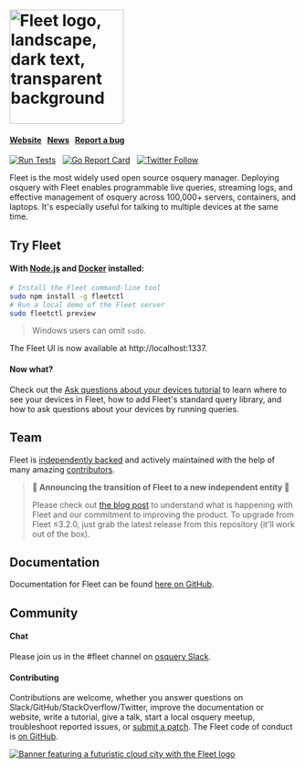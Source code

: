 <h1><img width="200" alt="Fleet logo, landscape, dark text, transparent background" src="https://user-images.githubusercontent.com/618009/103300491-9197e280-49c4-11eb-8677-6b41027be800.png"></h1>

#### [Website](https://fleetdm.com/)  &nbsp;  [News](http://twitter.com/fleetctl) &nbsp; [Report a bug](https://github.com/fleetdm/fleet/issues/new)

[![Run Tests](https://github.com/fleetdm/fleet/actions/workflows/test.yml/badge.svg)](https://github.com/fleetdm/fleet/actions/workflows/test.yml) &nbsp; [![Go Report Card](https://goreportcard.com/badge/github.com/fleetdm/fleet)](https://goreportcard.com/report/github.com/fleetdm/fleet) &nbsp; [![Twitter Follow](https://img.shields.io/twitter/follow/fleetctl.svg?style=social&maxAge=3600)](https://twitter.com/fleetctl)

Fleet is the most widely used open source osquery manager.  Deploying osquery with Fleet enables programmable live queries, streaming logs, and effective management of osquery across 100,000+ servers, containers, and laptops.  It's especially useful for talking to multiple devices at the same time.


## Try Fleet

#### With [Node.js](https://nodejs.org/en/download/) and [Docker](https://docs.docker.com/get-docker/) installed:

```bash
# Install the Fleet command-line tool
sudo npm install -g fleetctl
# Run a local demo of the Fleet server
sudo fleetctl preview
```

> Windows users can omit `sudo`.

The Fleet UI is now available at http://localhost:1337.

#### Now what?

Check out the [Ask questions about your devices tutorial](./docs/1-Using-Fleet/tutorials/Ask-questions-about-your-devices.md) to learn where to see your devices in Fleet, how to add Fleet's standard query library, and how to ask questions about your devices by running queries.

## Team
Fleet is [independently backed](https://linkedin.com/company/fleetdm) and actively maintained with the help of many amazing [contributors](https://github.com/fleetdm/fleet/graphs/contributors).

> **:tada: Announcing the transition of Fleet to a new independent entity :tada:**
> 
> Please check out [the blog post](https://medium.com/fleetdm/a-new-fleet-d4096c7de978) to understand what is happening with Fleet and our commitment to improving the product.  To upgrade from Fleet ≤3.2.0, just grab the latest release from this repository (it'll work out of the box).

## Documentation

Documentation for Fleet can be found [here on GitHub](./docs/README.md).

<!-- TODO: "#### Contributing" as one-liner with link to best jumping off point in docs -->
<!-- TODO: "#### Production deployment" as one-liner with link to best jumping off point in docs -->

## Community

#### Chat

Please join us in the #fleet channel on [osquery Slack](https://osquery.slack.com/join/shared_invite/zt-h29zm0gk-s2DBtGUTW4CFel0f0IjTEw#/).

#### Contributing

Contributions are welcome, whether you answer questions on Slack/GitHub/StackOverflow/Twitter, improve the documentation or website, write a tutorial, give a talk, start a local osquery meetup, troubleshoot reported issues, or [submit a patch](https://github.com/fleetdm/fleet/blob/main/CONTRIBUTING.md).  The Fleet code of conduct is [on GitHub](https://github.com/fleetdm/fleet/blob/main/CODE_OF_CONDUCT.md).

<a href="https://fleetdm.com"><img alt="Banner featuring a futuristic cloud city with the Fleet logo" src="https://user-images.githubusercontent.com/618009/98254443-eaf21100-1f41-11eb-9e2c-63a0545601f3.jpg"/></a>
